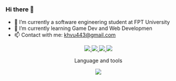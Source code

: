 ### Hi there 👋

- 🔭 I’m currently a software engineering student at FPT University
- 🌱 I’m currently learning Game Dev and Web Developmen
- 📫 Contact with me: khvu443@gmail.com

<!--
**khvu443/khvu443** is a ✨ _special_ ✨ repository because its `README.md` (this file) appears on your GitHub profile.
Here are some ideas to get you started:

- 👯 I’m looking to collaborate on ...
- 🤔 I’m looking for help with ...
- 💬 Ask me about ...

- 😄 Pronouns: ...
- ⚡ Fun fact: ...
-->

<p align="center">
  <a  href="">
    <img src="http://github-profile-summary-cards.vercel.app/api/cards/profile-details?username=khvu443&theme=moonlight"/>
  </a>
  
  <a  href="">
    <img src="http://github-profile-summary-cards.vercel.app/api/cards/repos-per-language?username=khvu443&theme=moonlight"/>
  </a>
  
  <a  href="">
    <img src="http://github-profile-summary-cards.vercel.app/api/cards/most-commit-language?username=khvu443&theme=moonlight"/>
  </a>
  
   <a  href="https://github.com/khvu443/github-readme-stats">
    <img src="https://github-readme-stats.vercel.app/api?username=khvu443&show_icons=true&theme=dracula"/>
  </a>
  
</p>
<p align="center"> Language and tools</p>
<p align="center">

  <a href="https://skillicons.dev">
    <img src="https://skillicons.dev/icons?i=c,cs,java,js,html,css,jquery,bootstrap,unity,visualstudio,vscode&perline=7" />
     </a>
</p>
